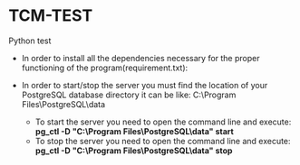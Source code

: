 # TCM-TEST
Python test

* In order to install all the dependencies necessary for the proper functioning of the program(requirement.txt):



* In order to start/stop the server you must find the location of your PostgreSQL database directory it can be like: C:\Program Files\PostgreSQL\data
  - To start the server you need to open the command line and execute: **pg_ctl -D "C:\Program Files\PostgreSQL\data" start**
  - To stop the server you need to open the command line and execute: **pg_ctl -D "C:\Program Files\PostgreSQL\data" stop**
